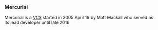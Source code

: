 ### Mercurial

Mercurial is a [VCS](#VCS) started in 2005 April 19 by Matt Mackall who served
as its lead developer until late 2016.
